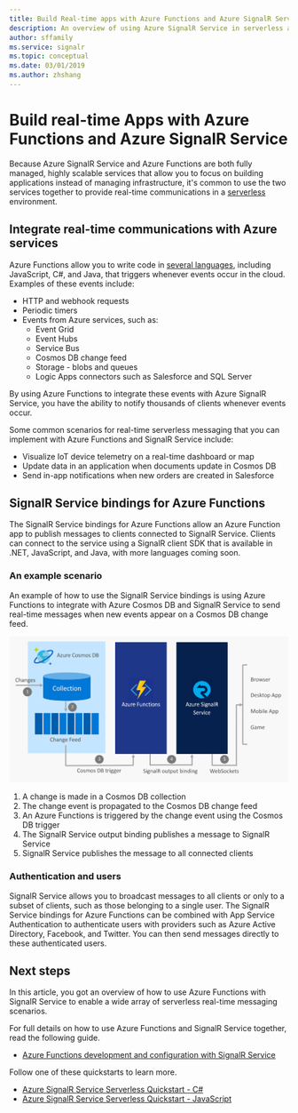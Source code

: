 ```yaml
---
title: Build Real-time apps with Azure Functions and Azure SignalR Service
description: An overview of using Azure SignalR Service in serverless applications.
author: sffamily
ms.service: signalr
ms.topic: conceptual
ms.date: 03/01/2019
ms.author: zhshang
---
```

# Build real-time Apps with Azure Functions and Azure SignalR Service

Because Azure SignalR Service and Azure Functions are both fully managed, highly scalable services that allow you to focus on building applications instead of managing infrastructure, it's common to use the two services together to provide real-time communications in a [serverless](https://azure.microsoft.com/solutions/serverless/) environment.

## Integrate real-time communications with Azure services

Azure Functions allow you to write code in [several languages](../azure-functions/supported-languages.md), including JavaScript, C#, and Java, that triggers whenever events occur in the cloud. Examples of these events include:

* HTTP and webhook requests
* Periodic timers
* Events from Azure services, such as:
    - Event Grid
    - Event Hubs
    - Service Bus
    - Cosmos DB change feed
    - Storage - blobs and queues
    - Logic Apps connectors such as Salesforce and SQL Server

By using Azure Functions to integrate these events with Azure SignalR Service, you have the ability to notify thousands of clients whenever events occur.

Some common scenarios for real-time serverless messaging that you can implement with Azure Functions and SignalR Service include:

* Visualize IoT device telemetry on a real-time dashboard or map
* Update data in an application when documents update in Cosmos DB
* Send in-app notifications when new orders are created in Salesforce

## SignalR Service bindings for Azure Functions

The SignalR Service bindings for Azure Functions allow an Azure Function app to publish messages to clients connected to SignalR Service. Clients can connect to the service using a SignalR client SDK that is available in .NET, JavaScript, and Java, with more languages coming soon.

### An example scenario

An example of how to use the SignalR Service bindings is using Azure Functions to integrate with Azure Cosmos DB and SignalR Service to send real-time messages when new events appear on a Cosmos DB change feed.

![Cosmos DB, Azure Functions, SignalR Service](media/signalr-concept-azure-functions/signalr-cosmosdb-functions.png)

1. A change is made in a Cosmos DB collection
2. The change event is propagated to the Cosmos DB change feed
3. An Azure Functions is triggered by the change event using the Cosmos DB trigger
4. The SignalR Service output binding publishes a message to SignalR Service
5. SignalR Service publishes the message to all connected clients

### Authentication and users

SignalR Service allows you to broadcast messages to all clients or only to a subset of clients, such as those belonging to a single user. The SignalR Service bindings for Azure Functions can be combined with App Service Authentication to authenticate users with providers such as Azure Active Directory, Facebook, and Twitter. You can then send messages directly to these authenticated users.

## Next steps

In this article, you got an overview of how to use Azure Functions with SignalR Service to enable a wide array of serverless real-time messaging scenarios.

For full details on how to use Azure Functions and SignalR Service together, read the following guide.

* [Azure Functions development and configuration with SignalR Service](signalr-concept-serverless-development-config.md)

Follow one of these quickstarts to learn more.

* [Azure SignalR Service Serverless Quickstart - C#](signalr-quickstart-azure-functions-csharp.md)
* [Azure SignalR Service Serverless Quickstart - JavaScript](signalr-quickstart-azure-functions-javascript.md)